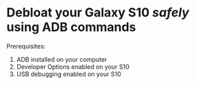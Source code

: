 # Debloat your Galaxy S10 *safely* using ADB commands
Prerequisites: 
1. ADB installed on your computer
2. Developer Options enabled on your S10
3. USB debugging enabled on your S10
